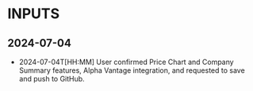 # INPUTS

## 2024-07-04
- 2024-07-04T[HH:MM] User confirmed Price Chart and Company Summary features, Alpha Vantage integration, and requested to save and push to GitHub. 
